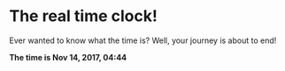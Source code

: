 # The real time clock!

Ever wanted to know what the time is? Well, your journey is about to end!

**The time is Nov 14, 2017, 04:44**